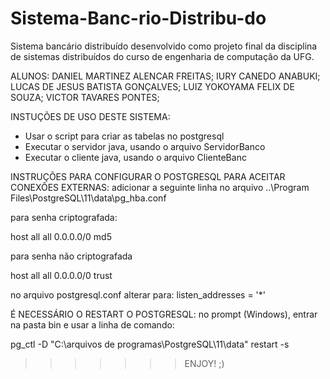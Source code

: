 # Sistema-Banc-rio-Distribu-do
Sistema bancário distribuído desenvolvido como projeto final da disciplina de sistemas distribuídos do curso de engenharia de computação da UFG.

ALUNOS:
DANIEL MARTINEZ ALENCAR FREITAS; 
IURY CANEDO ANABUKI; 
LUCAS DE JESUS BATISTA GONÇALVES; 
LUIZ YOKOYAMA FELIX DE SOUZA; 
VICTOR TAVARES PONTES; 

INSTUÇÕES DE USO DESTE SISTEMA:
- Usar o script para criar as tabelas no postgresql
- Executar o servidor java, usando o arquivo ServidorBanco
- Executar o cliente java, usando o arquivo ClienteBanc

INSTRUÇÕES PARA CONFIGURAR O POSTGRESQL PARA ACEITAR CONEXÕES EXTERNAS:
adicionar a seguinte linha no arquivo ..\Program Files\PostgreSQL\11\data\pg_hba.conf

para senha criptografada:

host all all 0.0.0.0/0  md5 

para senha não criptografada

host all all 0.0.0.0/0  trust 

no arquivo postgresql.conf 
alterar para:
listen_addresses = '*'


É NECESSÁRIO O RESTART O POSTGRESQL:
no prompt (Windows), entrar na pasta bin e usar a linha de comando:

pg_ctl -D "C:\arquivos de programas\PostgreSQL\11\data" restart -s


>>>>>>> ENJOY! ;)





